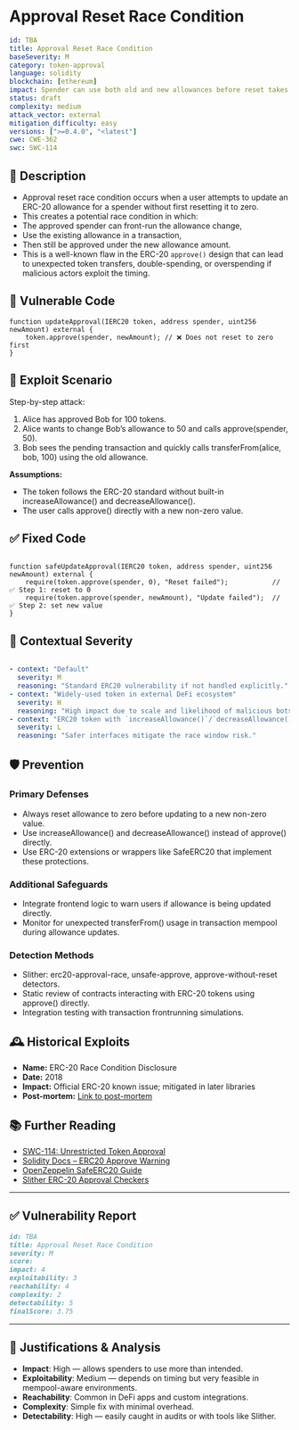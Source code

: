 # Approval Reset Race Condition

```YAML
id: TBA
title: Approval Reset Race Condition 
baseSeverity: M
category: token-approval
language: solidity
blockchain: [ethereum]
impact: Spender can use both old and new allowances before reset takes effect
status: draft
complexity: medium
attack_vector: external
mitigation_difficulty: easy
versions: [">=0.4.0", "<latest"]
cwe: CWE-362
swc: SWC-114
```

## 📝 Description

- Approval reset race condition occurs when a user attempts to update an ERC-20 allowance for a spender without first resetting it to zero. 
- This creates a potential race condition in which:
- The approved spender can front-run the allowance change,
- Use the existing allowance in a transaction,
- Then still be approved under the new allowance amount.
- This is a well-known flaw in the ERC-20 `approve()` design that can lead to unexpected token transfers, double-spending, or overspending if malicious actors exploit the timing.

## 🚨 Vulnerable Code

```solidity
function updateApproval(IERC20 token, address spender, uint256 newAmount) external {
    token.approve(spender, newAmount); // ❌ Does not reset to zero first
}
```

## 🧪 Exploit Scenario

Step-by-step attack:

1. Alice has approved Bob for 100 tokens.
2. Alice wants to change Bob’s allowance to 50 and calls approve(spender, 50).
3. Bob sees the pending transaction and quickly calls transferFrom(alice, bob, 100) using the old allowance.

**Assumptions:**

- The token follows the ERC-20 standard without built-in increaseAllowance() and decreaseAllowance().
- The user calls approve() directly with a new non-zero value.

## ✅ Fixed Code

```solidity

function safeUpdateApproval(IERC20 token, address spender, uint256 newAmount) external {
    require(token.approve(spender, 0), "Reset failed");           // ✅ Step 1: reset to 0
    require(token.approve(spender, newAmount), "Update failed");  // ✅ Step 2: set new value
}
```

## 🧭 Contextual Severity

```yaml

- context: "Default"
  severity: M
  reasoning: "Standard ERC20 vulnerability if not handled explicitly."
- context: "Widely-used token in external DeFi ecosystem"
  severity: H
  reasoning: "High impact due to scale and likelihood of malicious bots exploiting mempool."
- context: "ERC20 token with `increaseAllowance()`/`decreaseAllowance()`"
  severity: L
  reasoning: "Safer interfaces mitigate the race window risk."
```
## 🛡️ Prevention

### Primary Defenses

- Always reset allowance to zero before updating to a new non-zero value.
- Use increaseAllowance() and decreaseAllowance() instead of approve() directly.
- Use ERC-20 extensions or wrappers like SafeERC20 that implement these protections.

### Additional Safeguards

- Integrate frontend logic to warn users if allowance is being updated directly.
- Monitor for unexpected transferFrom() usage in transaction mempool during allowance updates.

### Detection Methods

- Slither: erc20-approval-race, unsafe-approve, approve-without-reset detectors.
- Static review of contracts interacting with ERC-20 tokens using approve() directly.
- Integration testing with transaction frontrunning simulations.

## 🕰️ Historical Exploits

- **Name:** ERC-20 Race Condition Disclosure 
- **Date:** 2018 
- **Impact:** Official ERC-20 known issue; mitigated in later libraries 
- **Post-mortem:** [Link to post-mortem](https://github.com/ethereum/EIPs/issues/20) 


## 📚 Further Reading

- [SWC-114: Unrestricted Token Approval](https://swcregistry.io/docs/SWC-114) 
- [Solidity Docs – ERC20 Approve Warning](https://docs.soliditylang.org/en/latest/) 
- [OpenZeppelin SafeERC20 Guide](https://docs.openzeppelin.com/contracts/4.x/api/token/erc20#SafeERC20) 
- [Slither ERC-20 Approval Checkers](https://github.com/crytic/slither) 

---

## ✅ Vulnerability Report 

```markdown
id: TBA
title: Approval Reset Race Condition 
severity: M
score:
impact: 4         
exploitability: 3 
reachability: 4   
complexity: 2     
detectability: 5  
finalScore: 3.75

```

---

## 📄 Justifications & Analysis

- **Impact**: High — allows spenders to use more than intended.
- **Exploitability**: Medium — depends on timing but very feasible in mempool-aware environments.
- **Reachability**: Common in DeFi apps and custom integrations.
- **Complexity**: Simple fix with minimal overhead.
- **Detectability**: High — easily caught in audits or with tools like Slither.